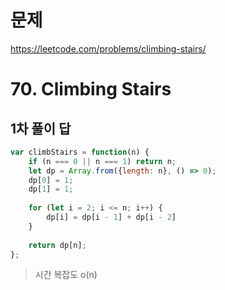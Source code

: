 # 문제
https://leetcode.com/problems/climbing-stairs/

# 70. Climbing Stairs

## 1차 풀이 답
``` javascript
var climbStairs = function(n) {
    if (n === 0 || n === 1) return n;
    let dp = Array.from({length: n}, () => 0);
    dp[0] = 1;
    dp[1] = 1;
    
    for (let i = 2; i <= n; i++) {
        dp[i] = dp[i - 1] + dp[i - 2]
    }
    
    return dp[n];
};
```
> 시간 복잡도 o(n)
